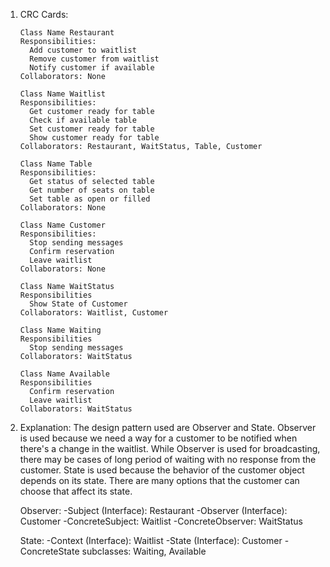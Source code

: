 1. CRC Cards:

       Class Name Restaurant             
       Responsibilities:				                                     
         Add customer to waitlist                         
         Remove customer from waitlist                  
         Notify customer if available
       Collaborators: None		 

       Class Name Waitlist             
       Responsibilities:                
	 	 Get customer ready for table	
	 	 Check if available table		
	     Set customer ready for table  
	     Show customer ready for table
	   Collaborators: Restaurant, WaitStatus, Table, Customer
	 
       Class Name Table                
       Responsibilities:                
         Get status of selected table  
         Get number of seats on table  
     	 Set table as open or filled   
	   Collaborators: None

       Class Name Customer           
       Responsibilities:              
         Stop sending messages        
         Confirm reservation          
         Leave waitlist                
       Collaborators: None

       Class Name WaitStatus           
       Responsibilities               
         Show State of Customer        
       Collaborators: Waitlist, Customer

       Class Name Waiting              
       Responsibilities               
         Stop sending messages
       Collaborators: WaitStatus		 

       Class Name Available            
       Responsibilities                
         Confirm reservation           
         Leave waitlist
       Collaborators: WaitStatus		 
 
 2. Explanation:
	The design pattern used are Observer and State. 
	Observer is used because we need a way for a customer to be notified when there's a change in the waitlist.
    While Observer is used for broadcasting, there may be cases of long period of waiting with no response from the customer.
    State is used because the behavior of the customer object depends on its state.
    There are many options that the customer can choose that affect its state.

    Observer:
	-Subject (Interface): Restaurant
	-Observer (Interface): Customer
	-ConcreteSubject: Waitlist
	-ConcreteObserver: WaitStatus
	
	State:
	-Context (Interface): Waitlist
	-State (Interface): Customer
	-ConcreteState subclasses: Waiting, Available